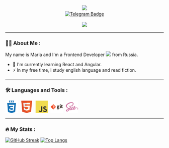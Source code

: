 <div id="header" align="center">
  <img src="https://i.giphy.com/media/v1.Y2lkPTc5MGI3NjExN2hkNnVxZWM2OWNnb2NiYnFwcm9mYXlwemFld21wcGxlaG1obDR6bSZlcD12MV9pbnRlcm5hbF9naWZfYnlfaWQmY3Q9Zw/11dR2hEgtN5KoM/giphy.gif" width="100"/>
</div>

<div id="badges" align="center">
  <a href="https://t.me/Accercle">
    <img src="https://img.shields.io/badge/Telegram-blue?style=for-the-badge&logo=Telegram&logoColor=white" alt="Telegram Badge"/>
  </a>
</div>

<div id="statistics" align="center">
  <img src="https://komarev.com/ghpvc/?username=Accercle&style=flat-square&color=blue" alt=""/>
</div>


<div align="center">
  <img src="https://i.giphy.com/media/v1.Y2lkPTc5MGI3NjExNjJiYzlyam9oNTA5bXprNXJoa2JxcmwwYW9qemVyNnp0ZmY5aG8zNyZlcD12MV9pbnRlcm5hbF9naWZfYnlfaWQmY3Q9Zw/3oKIPnAiaMCws8nOsE/giphy.gif"/>
</div>

---

### :woman_technologist: About Me :

My name is Maria and I'm a Frontend Developer <img src="https://media.giphy.com/media/WUlplcMpOCEmTGBtBW/giphy.gif" width="30"> from Russia.

- :telescope: I'm currently learning React and Angular.
- :zap: In my free time, I study english language and read fiction. 

---

### :hammer_and_wrench: Languages and Tools :
<div>
  <img src="https://github.com/devicons/devicon/blob/master/icons/css3/css3-plain-wordmark.svg"  title="CSS3" alt="CSS" width="40" height="40"/>&nbsp;
  <img src="https://github.com/devicons/devicon/blob/master/icons/html5/html5-original.svg" title="HTML5" alt="HTML" width="40" height="40"/>&nbsp;
  <img src="https://github.com/devicons/devicon/blob/master/icons/javascript/javascript-original.svg" title="JavaScript" alt="JavaScript" width="40" height="40"/>&nbsp;
  <img src="https://github.com/devicons/devicon/blob/master/icons/git/git-original-wordmark.svg" title="Git" **alt="Git" width="40" height="40"/>&nbsp;
  <img src="https://github.com/devicons/devicon/blob/master/icons/sass/sass-original.svg" title="Sass" **alt="Sass" width="40" height="40"/>&nbsp;
</div>

---

### :fire: My Stats :
[![GitHub Streak](https://github-readme-streak-stats.herokuapp.com?user=Accercle&theme=dark&background=000000)](https://git.io/streak-stats)
[![Top Langs](https://github-readme-stats.vercel.app/api/top-langs/?username=Accercle&layout=compact&theme=vision-friendly-dark)](https://github.com/anuraghazra/github-readme-stats)








